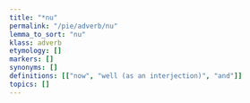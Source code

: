 ```yaml
---
title: "*nu"
permalink: "/pie/adverb/nu"
lemma_to_sort: "nu"
klass: adverb
etymology: []
markers: []
synonyms: []
definitions: [["now", "well (as an interjection)", "and"]]
topics: []
---
```

